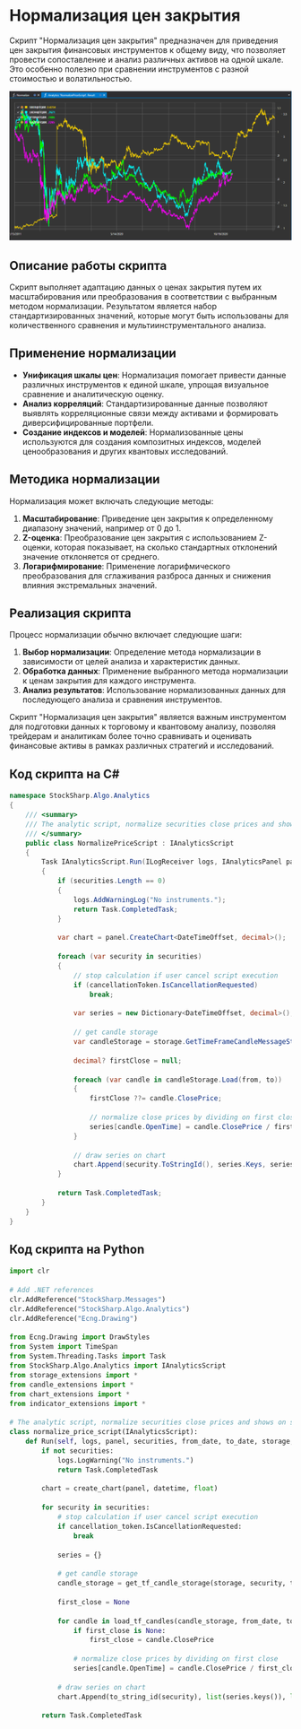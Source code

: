 # Нормализация цен закрытия

Скрипт "Нормализация цен закрытия" предназначен для приведения цен закрытия финансовых инструментов к общему виду, что позволяет провести сопоставление и анализ различных активов на одной шкале. Это особенно полезно при сравнении инструментов с разной стоимостью и волатильностью.

![hydra_analytics_normalize](../../../../images/hydra_analytics_normalize.png)

## Описание работы скрипта

Скрипт выполняет адаптацию данных о ценах закрытия путем их масштабирования или преобразования в соответствии с выбранным методом нормализации. Результатом является набор стандартизированных значений, которые могут быть использованы для количественного сравнения и мультиинструментального анализа.

## Применение нормализации

- **Унификация шкалы цен**: Нормализация помогает привести данные различных инструментов к единой шкале, упрощая визуальное сравнение и аналитическую оценку.
- **Анализ корреляций**: Стандартизированные данные позволяют выявлять корреляционные связи между активами и формировать диверсифицированные портфели.
- **Создание индексов и моделей**: Нормализованные цены используются для создания композитных индексов, моделей ценообразования и других квантовых исследований.

## Методика нормализации

Нормализация может включать следующие методы:

1. **Масштабирование**: Приведение цен закрытия к определенному диапазону значений, например от 0 до 1.
2. **Z-оценка**: Преобразование цен закрытия с использованием Z-оценки, которая показывает, на сколько стандартных отклонений значение отклоняется от среднего.
3. **Логарифмирование**: Применение логарифмического преобразования для сглаживания разброса данных и снижения влияния экстремальных значений.

## Реализация скрипта

Процесс нормализации обычно включает следующие шаги:

1. **Выбор нормализации**: Определение метода нормализации в зависимости от целей анализа и характеристик данных.
2. **Обработка данных**: Применение выбранного метода нормализации к ценам закрытия для каждого инструмента.
3. **Анализ результатов**: Использование нормализованных данных для последующего анализа и сравнения инструментов.

Скрипт "Нормализация цен закрытия" является важным инструментом для подготовки данных к торговому и квантовому анализу, позволяя трейдерам и аналитикам более точно сравнивать и оценивать финансовые активы в рамках различных стратегий и исследований.

## Код скрипта на C#

```cs
namespace StockSharp.Algo.Analytics
{
	/// <summary>
	/// The analytic script, normalize securities close prices and shows on same chart.
	/// </summary>
	public class NormalizePriceScript : IAnalyticsScript
	{
		Task IAnalyticsScript.Run(ILogReceiver logs, IAnalyticsPanel panel, SecurityId[] securities, DateTime from, DateTime to, IStorageRegistry storage, IMarketDataDrive drive, StorageFormats format, TimeSpan timeFrame, CancellationToken cancellationToken)
		{
			if (securities.Length == 0)
			{
				logs.AddWarningLog("No instruments.");
				return Task.CompletedTask;
			}

			var chart = panel.CreateChart<DateTimeOffset, decimal>();

			foreach (var security in securities)
			{
				// stop calculation if user cancel script execution
				if (cancellationToken.IsCancellationRequested)
					break;

				var series = new Dictionary<DateTimeOffset, decimal>();

				// get candle storage
				var candleStorage = storage.GetTimeFrameCandleMessageStorage(security, timeFrame, drive, format);

				decimal? firstClose = null;

				foreach (var candle in candleStorage.Load(from, to))
				{
					firstClose ??= candle.ClosePrice;

					// normalize close prices by dividing on first close
					series[candle.OpenTime] = candle.ClosePrice / firstClose.Value;
				}

				// draw series on chart
				chart.Append(security.ToStringId(), series.Keys, series.Values);
			}

			return Task.CompletedTask;
		}
	}
}
```

## Код скрипта на Python

```python
import clr

# Add .NET references
clr.AddReference("StockSharp.Messages")
clr.AddReference("StockSharp.Algo.Analytics")
clr.AddReference("Ecng.Drawing")

from Ecng.Drawing import DrawStyles
from System import TimeSpan
from System.Threading.Tasks import Task
from StockSharp.Algo.Analytics import IAnalyticsScript
from storage_extensions import *
from candle_extensions import *
from chart_extensions import *
from indicator_extensions import *

# The analytic script, normalize securities close prices and shows on same chart.
class normalize_price_script(IAnalyticsScript):
    def Run(self, logs, panel, securities, from_date, to_date, storage, drive, format, time_frame, cancellation_token):
        if not securities:
            logs.LogWarning("No instruments.")
            return Task.CompletedTask

        chart = create_chart(panel, datetime, float)

        for security in securities:
            # stop calculation if user cancel script execution
            if cancellation_token.IsCancellationRequested:
                break

            series = {}

            # get candle storage
            candle_storage = get_tf_candle_storage(storage, security, time_frame, drive, format)

            first_close = None

            for candle in load_tf_candles(candle_storage, from_date, to_date):
                if first_close is None:
                    first_close = candle.ClosePrice

                # normalize close prices by dividing on first close
                series[candle.OpenTime] = candle.ClosePrice / first_close

            # draw series on chart
            chart.Append(to_string_id(security), list(series.keys()), list(series.values()))

        return Task.CompletedTask
```